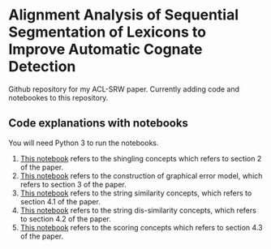 # Alignment Analysis of Sequential Segmentation of Lexicons to Improve Automatic Cognate Detection

Github repository for my ACL-SRW paper. Currently adding code and notebookes to this repository.

## Code explanations with notebooks

You will need Python 3 to run the notebooks.

1. [This notebook](https://github.com/pranav-ust/cognates/blob/master/Notebook%201%2C%20Shingling.ipynb) refers to the shingling concepts which refers to section 2 of the paper.
2. [This notebook](https://github.com/pranav-ust/cognates/blob/master/Notebook%202%2C%20Graphical%20Error%20Modelling.ipynb) refers to the construction of graphical error model, which refers to section 3 of the paper.
3. [This notebook](https://github.com/pranav-ust/cognates/blob/master/Notebook%203%2C%20Similarity%20Functions.ipynb) refers to the string similarity concepts, which refers to section 4.1 of the paper.
4. [This notebook](https://github.com/pranav-ust/cognates/blob/master/Notebook%204%2C%20Error%20Modelling%20Function.ipynb) refers to the string dis-similarity concepts, which refers to section 4.2 of the paper.
5. [This notebook](https://github.com/pranav-ust/cognates/blob/master/Notebook%205%2C%20Final%20Scoring%20Function.ipynb) refers to the scoring concepts which refers to section 4.3 of the paper.